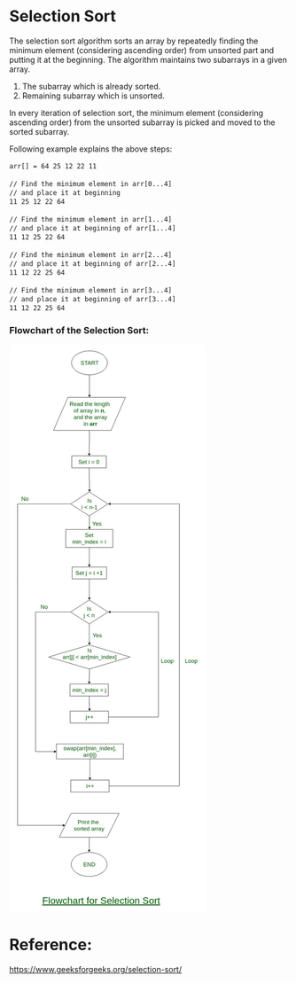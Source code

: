 # Selection Sort

The selection sort algorithm sorts an array by repeatedly finding the minimum element (considering ascending order) from unsorted part and putting it at the beginning. The algorithm maintains two subarrays in a given array.

1) The subarray which is already sorted.
2) Remaining subarray which is unsorted.

In every iteration of selection sort, the minimum element (considering ascending order) from the unsorted subarray is picked and moved to the sorted subarray.

Following example explains the above steps:

    arr[] = 64 25 12 22 11

    // Find the minimum element in arr[0...4]
    // and place it at beginning
    11 25 12 22 64

    // Find the minimum element in arr[1...4]
    // and place it at beginning of arr[1...4]
    11 12 25 22 64

    // Find the minimum element in arr[2...4]
    // and place it at beginning of arr[2...4]
    11 12 22 25 64

    // Find the minimum element in arr[3...4]
    // and place it at beginning of arr[3...4]
    11 12 22 25 64

### Flowchart of the Selection Sort:

![alt text](Selection-sort-flowchart.jpg "chart")

# Reference:

<https://www.geeksforgeeks.org/selection-sort/>
